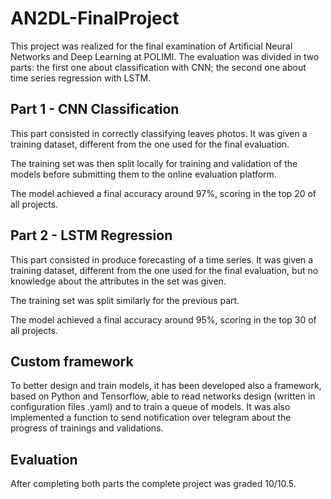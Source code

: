 # AN2DL-FinalProject
This project was realized for the final examination of Artificial Neural Networks and Deep Learning at POLIMI.
The evaluation was divided in two parts: the first one about classification with CNN; the second one about time series regression with LSTM.

## Part 1 - CNN Classification
This part consisted in correctly classifying leaves photos. It was given a training dataset, different from the one used for the final evaluation.

The training set was then split locally for training and validation of the models before submitting them to the online evaluation platform.

The model achieved a final accuracy around 97%, scoring in the top 20 of all projects.

## Part 2 - LSTM Regression
This part consisted in produce forecasting of a time series. It was given a training dataset, different from the one used for the final evaluation, but no knowledge about the attributes in the set was given.

The training set was split similarly for the previous part.

The model achieved a final accuracy around 95%, scoring in the top 30 of all projects.

## Custom framework
To better design and train models, it has been developed also a framework, based on Python and Tensorflow, able to read networks design (written in configuration files .yaml) and to train a queue of models.
It was also implemented a function to send notification over telegram about the progress of trainings and validations.

## Evaluation
After completing both parts the complete project was graded 10/10.5.
